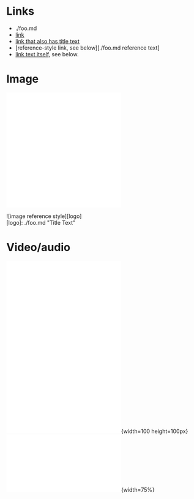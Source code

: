 # Links
- ./foo.md
- [link](./foo.md)
- [link that also has title text](./foo.md "This link takes you to somewhere!")
- [reference-style link, see below][./foo.md reference text]
- [link text itself][], see below.

[arbitrary case-insensitive reference text]: ./foo.md  
[1]: ./foo.md
[link text itself]: ./foo.md

# Image

![image](./foo.md)  
![image with title text](./foo.md "Title Text")  

![image reference style][logo]  
[logo]: ./foo.md "Title Text"

# Video/audio

![Video](./foo.md)  
![Video with title text](./foo.md)  
![Video with title text with absolute size](./foo.md "Title Text"){width=100 height=100px}  
![Video with title text with relative size](./foo.md "Title Text"){width=75%}

